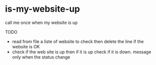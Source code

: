 # is-my-website-up
call me once when my website is up

TODO
- read from file a liste of website to check then delete the line if the website is OK
- check if the web site is up then if it is up check if it is down. message only when the status change
